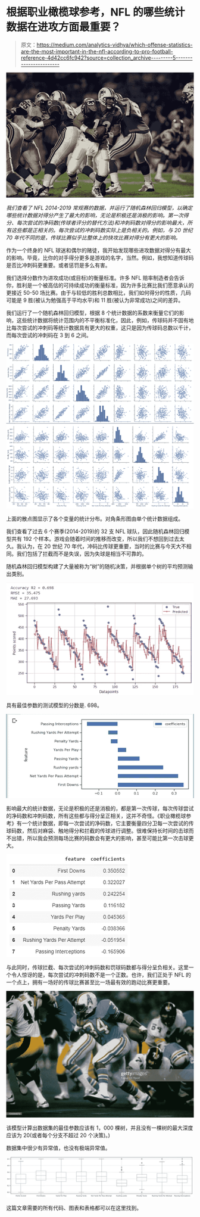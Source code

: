 # 根据职业橄榄球参考，NFL 的哪些统计数据在进攻方面最重要？

> 原文：<https://medium.com/analytics-vidhya/which-offense-statistics-are-the-most-important-in-the-nfl-according-to-pro-football-reference-4d42cc6fc942?source=collection_archive---------5----------------------->

![](img/5f98e6bb2dc22ed084973f32b62bd23c.png)

*我们查看了 NFL 2014-2019 常规赛的数据，并运行了随机森林回归模型，以确定哪些统计数据对得分产生了最大的影响，无论是积极还是消极的影响。第一次得分、每次尝试的净码数(传球者评分的替代方法)和冲刺码数对得分的影响最大，所有这些都是正相关的。每次尝试的冲刺码数实际上是负相关的。例如，与 20 世纪 70 年代不同的是，传球比赛似乎比整体上的快攻比赛对得分有更大的影响。*

作为一个终身的 NFL 球迷和偶尔的赌徒，我开始发现哪些进攻数据对得分有最大的影响。毕竟，比你的对手得分更多是游戏的名字，当然。例如，我想知道传球码是否比冲刺码更重要。或者惩罚是多么有害。

我们选择分数作为进攻成功(或目标)的衡量标准。许多 NFL 赔率制造者会告诉你，胜利是一个被高估的可持续成功的衡量标准，因为许多比赛比我们愿意承认的更接近 50-50 场比赛。由于与较低的胜利总数相比，我们如何得分的性质，几码可能是 9 胜(被认为勉强高于平均水平)和 11 胜(被认为非常成功)之间的差异。

我们运行了一个随机森林回归模型，根据 8 个统计数据的系数来衡量它们的影响，这些统计数据将统计范围内的不平衡标准化，因此，例如，传球码并不固有地比每次尝试的冲刺码等统计数据具有更大的权重，这只是因为传球码总数以千计，而每次尝试的冲刺码在 3 到 6 之间。

![](img/7396aef0b63315dbaa493633ce98829b.png)![](img/f64e85ef6afd2cffbf1a4a4a1b6d13e6.png)

上面的散点图显示了各个变量的统计分布。对角条形图由单个统计数据组成。

我们查看了过去 6 个赛季(2014-2019)的 32 支 NFL 球队，因此随机森林回归模型共有 192 个样本。游戏会随着时间的推移而改变，所以我们不想回到过去太久。我认为，在 20 世纪 70 年代，冲码比传球更重要，当时的比赛与今天大不相同。我们包括了拦截而不是失误，因为失球是相当不可靠的。

随机森林回归模型构建了大量被称为“树”的随机决策，并根据单个树的平均预测输出类别。

![](img/ed3bd19786747ae725461c5680ddebb9.png)

具有最佳参数的测试模型的分数是. 698。

![](img/c5079cbf8815028e0405d326973b922a.png)

影响最大的统计数据，无论是积极的还是消极的，都是第一次传球，每次传球尝试的净码数和冲刺码数，所有这些都与得分呈正相关，这并不奇怪。《职业橄榄球参考》有一个统计数据，即每一次尝试的净码数，它主要衡量四分卫每一次尝试的传球码数，然后对麻袋、触地得分和拦截的传球进行调整。很难保持长时间的击球而不出错，所以我会预测每场比赛的码数会有更大的影响，甚至可能比第一次击球更大。

![](img/f66b35ee8d07b91887d6ab66360b8e0e.png)

与此同时，传球拦截、每次尝试的冲刺码数和罚球码数都与得分呈负相关。这里一个令人惊讶的是，每次尝试的冲刺码数不是一个正数。也许，我们正处于 NFL 的一个点上，拥有一场好的传球比赛甚至比一场最有效的跑动比赛更重要。

![](img/799c7f861b669f2e4525499a69630c86.png)

该模型计算出数据集的最佳参数应该有 1，000 棵树，并且没有一棵树的最大深度应该为 20(或者每个分支不超过 20 个决策)。)

数据集中很少有异常值，也没有极端异常值。

![](img/20e4c1b005216a3e9f1ba228d22ed5e8.png)

这篇文章需要的所有代码、图表和表格都可以在这里找到。